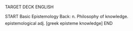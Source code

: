 TARGET DECK
ENGLISH

START
Basic
Epistemology
Back: n. Philosophy of knowledge.  epistemological adj. [greek episteme knowledge]
END
